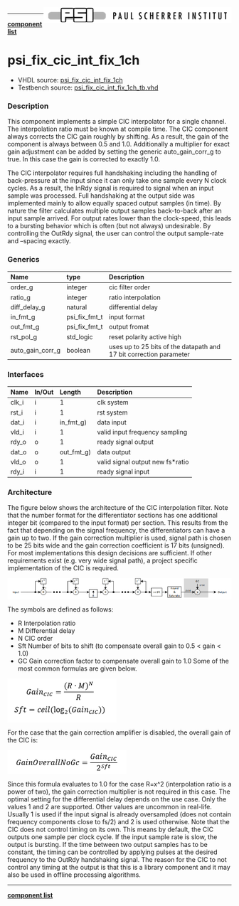 <img align="right" src="../doc/psi_logo.png">

***

[**component list**](index.md)

# psi_fix_cic_int_fix_1ch
 - VHDL source: [psi_fix_cic_int_fix_1ch](../hdl/psi_fix_cic_int_fix_1ch.vhd)
 - Testbench source: [psi_fix_cic_int_fix_1ch_tb.vhd](../testbench/psi_fix_cic_int_fix_1ch_tb/psi_fix_cic_int_fix_1ch_tb.vhd)

### Description

This component implements a simple CIC interpolator for a single channel. The interpolation ratio must be known at compile time.
The CIC component always corrects the CIC gain roughly by shifting. As a result, the gain of the component is always between 0.5 and 1.0. Additionally a multiplier for exact gain adjustment can be added by setting the generic auto_gain_corr_g to true. In this case the gain is corrected to exactly 1.0.

The CIC interpolator requires full handshaking including the handling of back-pressure at the input since it can only take one sample every N clock cycles. As a result, the InRdy signal is required to signal when an input sample was processed.
Full handshaking at the output side was implemented mainly to allow equally spaced output samples (in time). By nature the filter calculates multiple output samples back-to-back after an input sample arrived. For output rates lower than the clock-speed, this leads to a bursting behavior which is often (but not always) undesirable. By controlling the OutRdy signal, the user can control the output sample-rate and –spacing exactly.

### Generics
| Name             | type          | Description                                                        |
|:-----------------|:--------------|:-------------------------------------------------------------------|
| order_g          | integer       | cic filter order                                                   |
| ratio_g          | integer       | ratio interpolation                                                |
| diff_delay_g     | natural       | differential delay                                                 |
| in_fmt_g         | psi_fix_fmt_t | input format                                                       |
| out_fmt_g        | psi_fix_fmt_t | output fromat                                                      |
| rst_pol_g        | std_logic     | reset polarity active high                                         |
| auto_gain_corr_g | boolean       | uses up to 25 bits of the datapath and 17 bit correction parameter |

### Interfaces
| Name   | In/Out   | Length     | Description                      |
|:-------|:---------|:-----------|:---------------------------------|
| clk_i  | i        | 1          | clk system                       |
| rst_i  | i        | 1          | rst system                       |
| dat_i  | i        | in_fmt_g)  | data input                       |
| vld_i  | i        | 1          | valid input frequency sampling   |
| rdy_o  | o        | 1          | ready signal output              |
| dat_o  | o        | out_fmt_g) | data output                      |
| vld_o  | o        | 1          | valid signal output new fs*ratio |
| rdy_i  | i        | 1          | ready signal input               |

### Architecture

The figure below shows the architecture of the CIC interpolation filter.
Note that the number format for the differentiator sections has one additional integer bit (compared to the input format) per section. This results from the fact that depending on the signal frequency, the differentiators can have a gain up to two.
If the gain correction multiplier is used, signal path is chosen to be 25 bits wide and the gain correction coefficient is 17 bits (unsigned). For most implementations this design decisions are sufficient. If other requirements exist (e.g. very wide signal path), a project specific implementation of the CIC is required.

<img align="center" src="psi_fix_cic_int_fix_1ch.png">

The symbols are defined as follows:
- R	Interpolation ratio
- M	Differential delay
- N	CIC order
- Sft	Number of bits to shift (to compensate overall gain to 0.5 < gain < 1.0)
- GC	Gain correction factor to compensate overall gain to 1.0
Some of the most common formulas are given below.

<img align="center" src="psi_fix_cic_int_fix_1ch_a.png">

For the case that the gain correction amplifier is disabled, the overall gain of the CIC is:

<img align="center" src="psi_fix_cic_int_fix_1ch_b.png">

Since this formula evaluates to 1.0 for the case R=x^2 (interpolation ratio is a power of two), the gain correction multiplier is not required in this case.
The optimal setting for the differential delay depends on the use case. Only the values 1 and 2 are supported. Other values are uncommon in real-life. Usually 1 is used if the input signal is already oversampled (does not contain frequency components close to fs/2) and 2 is used otherwise.
Note that the CIC does not control timing on its own. This means by default, the CIC outputs one sample per clock cycle. If the input sample rate is slow, the output is bursting. If the time between two output samples has to be constant, the timing can be controlled by applying pulses at the desired frequency to the OutRdy handshaking signal. The reason for the CIC to not control any timing at the output is that this is a library component and it may also be used in offline processing algorithms.

---
[**component list**](index.md)
